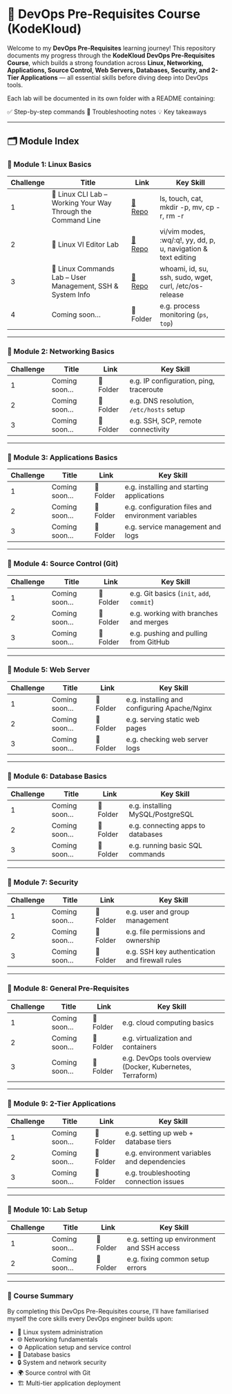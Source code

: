 # 🚀 DevOps Pre-Requisites Course (KodeKloud)

Welcome to my **DevOps Pre-Requisites** learning journey!
This repository documents my progress through the **KodeKloud DevOps Pre-Requisites Course**, which builds a strong foundation across **Linux, Networking, Applications, Source Control, Web Servers, Databases, Security, and 2-Tier Applications** — all essential skills before diving deep into DevOps tools.

Each lab will be documented in its own folder with a README containing:

✅ Step-by-step commands
🐛 Troubleshooting notes
💡 Key takeaways

---

## 🗂️ Module Index

### 🔹 Module 1: Linux Basics

| Challenge | Title        | Link      | Key Skill                                              |
| --------- | ------------ | --------- | ------------------------------------------------------ |
| 1         | 🐧 Linux CLI Lab – Working Your Way Through the Command Line | [📂 Repo](https://github.com/1suleyman/-Linux-CLI-Lab-Working-Your-Way-Through-the-Command-Line/tree/main) | ls, touch, cat, mkdir -p, mv, cp -r, rm -r            |
| 2         | 🐧 Linux VI Editor Lab | [📂 Repo](https://github.com/1suleyman/-Linux-VI-Editor-Lab---prereq-edition/tree/main) | vi/vim modes, :wq/:q!, yy, dd, p, u, navigation & text editing |
| 3         | 🐧 Linux Commands Lab – User Management, SSH & System Info | [📂 Repo](https://github.com/1suleyman/-Linux-Commands-Lab-User-Management-SSH-System-Info/tree/main) | whoami, id, su, ssh, sudo, wget, curl, /etc/os-release                  |
| 4         | Coming soon… | 📂 Folder | e.g. process monitoring (`ps`, `top`)                  |

---

### 🔹 Module 2: Networking Basics

| Challenge | Title        | Link      | Key Skill                               |
| --------- | ------------ | --------- | --------------------------------------- |
| 1         | Coming soon… | 📂 Folder | e.g. IP configuration, ping, traceroute |
| 2         | Coming soon… | 📂 Folder | e.g. DNS resolution, `/etc/hosts` setup |
| 3         | Coming soon… | 📂 Folder | e.g. SSH, SCP, remote connectivity      |

---

### 🔹 Module 3: Applications Basics

| Challenge | Title        | Link      | Key Skill                                          |
| --------- | ------------ | --------- | -------------------------------------------------- |
| 1         | Coming soon… | 📂 Folder | e.g. installing and starting applications          |
| 2         | Coming soon… | 📂 Folder | e.g. configuration files and environment variables |
| 3         | Coming soon… | 📂 Folder | e.g. service management and logs                   |

---

### 🔹 Module 4: Source Control (Git)

| Challenge | Title        | Link      | Key Skill                                 |
| --------- | ------------ | --------- | ----------------------------------------- |
| 1         | Coming soon… | 📂 Folder | e.g. Git basics (`init`, `add`, `commit`) |
| 2         | Coming soon… | 📂 Folder | e.g. working with branches and merges     |
| 3         | Coming soon… | 📂 Folder | e.g. pushing and pulling from GitHub      |

---

### 🔹 Module 5: Web Server

| Challenge | Title        | Link      | Key Skill                                    |
| --------- | ------------ | --------- | -------------------------------------------- |
| 1         | Coming soon… | 📂 Folder | e.g. installing and configuring Apache/Nginx |
| 2         | Coming soon… | 📂 Folder | e.g. serving static web pages                |
| 3         | Coming soon… | 📂 Folder | e.g. checking web server logs                |

---

### 🔹 Module 6: Database Basics

| Challenge | Title        | Link      | Key Skill                         |
| --------- | ------------ | --------- | --------------------------------- |
| 1         | Coming soon… | 📂 Folder | e.g. installing MySQL/PostgreSQL  |
| 2         | Coming soon… | 📂 Folder | e.g. connecting apps to databases |
| 3         | Coming soon… | 📂 Folder | e.g. running basic SQL commands   |

---

### 🔹 Module 7: Security

| Challenge | Title        | Link      | Key Skill                                      |
| --------- | ------------ | --------- | ---------------------------------------------- |
| 1         | Coming soon… | 📂 Folder | e.g. user and group management                 |
| 2         | Coming soon… | 📂 Folder | e.g. file permissions and ownership            |
| 3         | Coming soon… | 📂 Folder | e.g. SSH key authentication and firewall rules |

---

### 🔹 Module 8: General Pre-Requisites

| Challenge | Title        | Link      | Key Skill                                                  |
| --------- | ------------ | --------- | ---------------------------------------------------------- |
| 1         | Coming soon… | 📂 Folder | e.g. cloud computing basics                                |
| 2         | Coming soon… | 📂 Folder | e.g. virtualization and containers                         |
| 3         | Coming soon… | 📂 Folder | e.g. DevOps tools overview (Docker, Kubernetes, Terraform) |

---

### 🔹 Module 9: 2-Tier Applications

| Challenge | Title        | Link      | Key Skill                                   |
| --------- | ------------ | --------- | ------------------------------------------- |
| 1         | Coming soon… | 📂 Folder | e.g. setting up web + database tiers        |
| 2         | Coming soon… | 📂 Folder | e.g. environment variables and dependencies |
| 3         | Coming soon… | 📂 Folder | e.g. troubleshooting connection issues      |

---

### 🔹 Module 10: Lab Setup

| Challenge | Title        | Link      | Key Skill                                  |
| --------- | ------------ | --------- | ------------------------------------------ |
| 1         | Coming soon… | 📂 Folder | e.g. setting up environment and SSH access |
| 2         | Coming soon… | 📂 Folder | e.g. fixing common setup errors            |

---

### 📘 Course Summary

By completing this DevOps Pre-Requisites course, I’ll have familiarised myself the core skills every DevOps engineer builds upon:

* 🐧 Linux system administration
* 🌐 Networking fundamentals
* ⚙️ Application setup and service control
* 💾 Database basics
* 🔒 System and network security
* 🌍 Source control with Git
* 🏗️ Multi-tier application deployment
